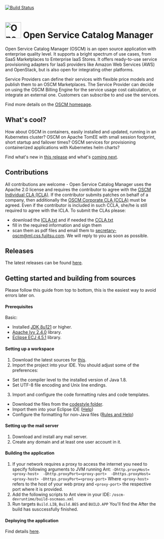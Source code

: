 [![Build Status](https://travis-ci.org/servicecatalog/oscm.svg?branch=master)](https://travis-ci.org/servicecatalog/oscm)

<p align="center"><h1><img height="52" src="https://avatars0.githubusercontent.com/u/14330878" alt="Open Service Catalog Manager"/>&nbsp;Open Service Catalog Manager</h1></p> 

Open Service Catalog Manager (OSCM) is an open source application with enterprise quality level. It supports a bright spectrum of use cases, from SaaS Marketplaces to Enterprise IaaS Stores. It offers ready-to-use service provisioning adapters for IaaS providers like Amazon Web Services (AWS) and OpenStack, but is also open for integrating other platforms.

Service Providers can define their services with flexible price models and publish them to an OSCM Marketplaces. The Service Provider can decide on using the OSCM Billing Engine for the service usage cost calculation, or integrate an external one. Customers can subscribe to and use the services.

Find more details on the [OSCM homepage](http://openservicecatalogmanager.org/).

## What's cool?
How about OSCM in containers, easily installed and updated, running in an Kubernetes cluster? OSCM on Apache TomEE with small session footprint, short startup and failover times? OSCM services for provisioning containerized applications with Kubernetes helm charts? 

Find what's new in [this release](https://github.com/servicecatalog/oscm/releases) and what's [coming next](https://openservicecatalogmanager.org/ui/forums/board/17/coming-next).

## Contributions
All contributions are welcome - Open Service Catalog Manager uses the Apache 2.0 license and requires the contributor to agree with the [OSCM Individual CLA (ICLA)](https://github.com/servicecatalog/development/blob/master/ICLA.txt). If the contributor submits patches on behalf of a company, then additionally the [OSCM Corporate CLA (CCLA)](https://github.com/servicecatalog/development/blob/master/CCLA.txt) must be agreed. Even if the contributor is included in such CCLA, she/he is still required to agree with the ICLA. To submit the CLAs please:
* download the [ICLA.txt](https://github.com/servicecatalog/development/blob/master/ICLA.txt) and if needed the [CCLA.txt](https://github.com/servicecatalog/development/blob/master/CCLA.txt)
* fill in the required information and sign them
* scan them as pdf files and email them to secretary-oscm@ml.css.fujitsu.com. We will reply to you as soon as possible.

## Releases
The latest releases can be found [here](https://github.com/servicecatalog/oscm/releases).

## Getting started and building from sources
Please follow this guide from top to bottom, this is the easiest way to avoid errors later on.

#### Prerequisites
Basic:
* Installed [JDK 8u121](http://www.oracle.com/technetwork/java/javase/downloads/java-archive-javase8-2177648.html#jdk-8u121-oth-JPR)
or higher.
* [Apache Ivy 2.4.0](http://www.apache.org/dist/ant/ivy/2.4.0/) library.
* [Eclipse ECJ 4.5.1](http://mvnrepository.com/artifact/org.eclipse.jdt.core.compiler/ecj/4.5.1) library.

#### Setting up a workspace
1. Download the latest sources for [this](https://github.com/servicecatalog/oscm). 
2. Import the project into your IDE. You should adjust some of the preferences:
  * Set the compiler level to the installed version of Java 1.8.
  * Set UTF-8 file encoding and Unix line endings.
3. Import and configure the code formatting rules and code templates.
  * Download the files from the [codestyle folder](https://github.com/servicecatalog/oscm/tree/master/oscm-devruntime/javares/codestyle).
  * Import them into your Eclipse IDE ([Help](https://github.com/servicecatalog/oscm/tree/master/oscm-devruntime/javares/codestyle/README.md))
  * Configure the formatting for non-Java files ([Rules and Help](https://github.com/servicecatalog/oscm/tree/master/oscm-devruntime/javares/codestyle/README.md))

#### Setting up the mail server
1. Download and install any mail server.
2. Create any domain and at least one user account in it.

#### Building the application
1. If your network requires a proxy to access the internet you need to specify following arguments to JVM running Ant: 
`-Dhttp.proxyHost=<proxy-host> 
 -Dhttp.proxyPort=<proxy-port> 
 -Dhttps.proxyHost=<proxy-host>
 -Dhttps.proxyPort=<proxy-port>`
Where `<proxy-host>` refers to the host of your web proxy and `<proxy-port>` the respective port where it is provided.
2. Add the following scripts to Ant view in your IDE: `/oscm-devruntime/build-oscmaas.xml`
3. Run targets `Build.LIB`, `Build.BES` and `BUILD.APP`
You'll find the After the build has susccessfully finished.

#### Deploying the application
Find details [here](https://github.com/servicecatalog/oscm-dockerbuild).

